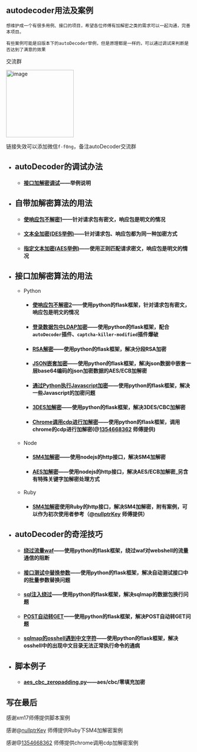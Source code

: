 ## autodecoder用法及案例

	想维护成一个有很多用例、接口的项目，希望各位师傅有加解密之类的需求可以一起沟通，完善本项目。

	有些案例可能是旧版本下的autoDecoder举例，但是原理都是一样的，可以通过调试来判断是否达到了满意的效果

交流群

<img width="183" alt="image" src="https://user-images.githubusercontent.com/48286013/220634169-ddefd4b2-d967-4a85-8b28-b626ba366742.png">

链接失效可以添加微信`f-f0ng`，备注autoDecoder交流群

- ## autoDecoder的调试办法
  - #### [接口加解密调试](https://github.com/f0ng/autoDecoder-usages/blob/main/autoDecoder%E7%9A%84%E8%B0%83%E8%AF%95%E5%8A%9E%E6%B3%95/%E6%8E%A5%E5%8F%A3%E5%8A%A0%E8%A7%A3%E5%AF%86%E8%B0%83%E8%AF%95/%E6%8E%A5%E5%8F%A3%E5%8A%A0%E8%A7%A3%E5%AF%86%E8%B0%83%E8%AF%95.md)——举例说明
- ## 自带加解密算法的用法
	- #### [使响应包不解密1](https://github.com/f0ng/autoDecoder-usages/blob/main/%E8%87%AA%E5%B8%A6%E5%8A%A0%E8%A7%A3%E5%AF%86%E7%AE%97%E6%B3%95%E7%9A%84%E7%94%A8%E6%B3%95/%E4%BD%BF%E5%93%8D%E5%BA%94%E5%8C%85%E4%B8%8D%E8%A7%A3%E5%AF%861/%E4%BD%BF%E5%93%8D%E5%BA%94%E5%8C%85%E4%B8%8D%E8%A7%A3%E5%AF%861.md)——针对请求包有密文，响应包是明文的情况
	- #### [文本全加密(DES举例)](https://github.com/f0ng/autoDecoder-usages/blob/main/%E8%87%AA%E5%B8%A6%E5%8A%A0%E8%A7%A3%E5%AF%86%E7%AE%97%E6%B3%95%E7%9A%84%E7%94%A8%E6%B3%95/%E6%96%87%E6%9C%AC%E5%85%A8%E5%8A%A0%E5%AF%86/%E6%96%87%E6%9C%AC%E5%85%A8%E5%8A%A0%E5%AF%86.md)——针对请求包、响应包都为同一种加密方式
	- #### [指定文本加密(AES举例)](https://github.com/f0ng/autoDecoder-usages/blob/main/%E8%87%AA%E5%B8%A6%E5%8A%A0%E8%A7%A3%E5%AF%86%E7%AE%97%E6%B3%95%E7%9A%84%E7%94%A8%E6%B3%95/%E6%8C%87%E5%AE%9A%E6%96%87%E6%9C%AC%E5%8A%A0%E5%AF%86/%E6%8C%87%E5%AE%9A%E6%96%87%E6%9C%AC%E5%8A%A0%E5%AF%86.md)——使用正则匹配请求密文，响应包是明文的情况
- ## 接口加解密算法的用法
	- Python
		- #### [使响应包不解密2](https://github.com/f0ng/autoDecoder-usages/blob/main/%E6%8E%A5%E5%8F%A3%E5%8A%A0%E8%A7%A3%E5%AF%86%E7%AE%97%E6%B3%95%E7%9A%84%E7%94%A8%E6%B3%95/Python/%E4%BD%BF%E5%93%8D%E5%BA%94%E5%8C%85%E4%B8%8D%E8%A7%A3%E5%AF%862/%E4%BD%BF%E5%93%8D%E5%BA%94%E5%8C%85%E4%B8%8D%E8%A7%A3%E5%AF%862.md)——使用python的flask框架，针对请求包有密文，响应包是明文的情况
		- #### [登录数据包中LDAP加密](https://github.com/f0ng/autoDecoder-usages/blob/main/%E6%8E%A5%E5%8F%A3%E5%8A%A0%E8%A7%A3%E5%AF%86%E7%AE%97%E6%B3%95%E7%9A%84%E7%94%A8%E6%B3%95/Python/%E7%99%BB%E5%BD%95%E5%8F%A3%E7%88%86%E7%A0%B4%E4%B9%8Bldap%E7%9A%84md5%E5%8A%A0%E5%AF%86/%E7%99%BB%E5%BD%95%E5%8F%A3%E7%88%86%E7%A0%B4%E4%B9%8Bldap%E7%9A%84md5%E5%8A%A0%E5%AF%86.md)——使用python的flask框架，配合`autoDecoder`插件、`captcha-killer-modified`插件爆破
		- #### [RSA解密](https://github.com/f0ng/autoDecoder-usages/blob/main/%E6%8E%A5%E5%8F%A3%E5%8A%A0%E8%A7%A3%E5%AF%86%E7%AE%97%E6%B3%95%E7%9A%84%E7%94%A8%E6%B3%95/Python/RSA%E8%A7%A3%E5%AF%86/RSA%E8%A7%A3%E5%AF%86.md)——使用python的flask框架，解决分段RSA加密
		- #### [JSON嵌套加密](https://github.com/f0ng/autoDecoder-usages/blob/main/%E6%8E%A5%E5%8F%A3%E5%8A%A0%E8%A7%A3%E5%AF%86%E7%AE%97%E6%B3%95%E7%9A%84%E7%94%A8%E6%B3%95/Python/JSON%E5%B5%8C%E5%A5%97%E5%8A%A0%E5%AF%86/JSON%E5%B5%8C%E5%A5%97%E5%8A%A0%E5%AF%86.md)——使用python的flask框架，解决json数据中嵌套一层base64编码的json加密数据的AES/ECB加解密
		- #### [通过Python执行Javascript加密](https://github.com/f0ng/autoDecoder-usages/blob/main/%E6%8E%A5%E5%8F%A3%E5%8A%A0%E8%A7%A3%E5%AF%86%E7%AE%97%E6%B3%95%E7%9A%84%E7%94%A8%E6%B3%95/Python/%E9%80%9A%E8%BF%87py%E6%89%A7%E8%A1%8Cjs%E5%8A%A0%E5%AF%86/%E9%80%9A%E8%BF%87py%E6%89%A7%E8%A1%8Cjs%E5%8A%A0%E5%AF%86.md)——使用python的flask框架，解决一些Javascript的加密问题
		- #### [3DES加解密](https://github.com/f0ng/autoDecoder-usages/blob/main/%E6%8E%A5%E5%8F%A3%E5%8A%A0%E8%A7%A3%E5%AF%86%E7%AE%97%E6%B3%95%E7%9A%84%E7%94%A8%E6%B3%95/Python/3DES%E5%8A%A0%E5%AF%86/3DES%E5%8A%A0%E5%AF%86.md)——使用python的flask框架，解决3DES/CBC加解密
		- #### [Chrome调用cdp进行加解密](https://github.com/f0ng/autoDecoder-usages/blob/main/%E6%8E%A5%E5%8F%A3%E5%8A%A0%E8%A7%A3%E5%AF%86%E7%AE%97%E6%B3%95%E7%9A%84%E7%94%A8%E6%B3%95/Python/chrome%E4%B8%ADcdp%E8%B0%83%E7%94%A8%E5%8A%A0%E8%A7%A3%E5%AF%86/chrome%E4%B8%ADcdp%E8%B0%83%E7%94%A8%E5%8A%A0%E8%A7%A3%E5%AF%86.md)——使用python的flask框架，调用chrome的cdp进行加解密(@[1354668362](https://github.com/1354668362) 师傅提供)
	- Node
		- #### [SM4加解密](https://github.com/f0ng/autoDecoder-usages/blob/main/%E6%8E%A5%E5%8F%A3%E5%8A%A0%E8%A7%A3%E5%AF%86%E7%AE%97%E6%B3%95%E7%9A%84%E7%94%A8%E6%B3%95/Node/sm4%E5%8A%A0%E5%AF%86/sm4%E5%8A%A0%E5%AF%86.md)——使用nodejs的http接口，解决SM4加解密
		- #### [AES加解密](https://github.com/f0ng/autoDecoder-usages/blob/main/%E6%8E%A5%E5%8F%A3%E5%8A%A0%E8%A7%A3%E5%AF%86%E7%AE%97%E6%B3%95%E7%9A%84%E7%94%A8%E6%B3%95/Node/AES%E5%8A%A0%E5%AF%86/AES%E5%8A%A0%E5%AF%86.md)——使用nodejs的http接口，解决AES/ECB加解密_另含有特殊关键字加解密处理方式
	- Ruby
		- #### [SM4加解密](https://github.com/f0ng/autoDecoder-usages/blob/main/%E6%8E%A5%E5%8F%A3%E5%8A%A0%E8%A7%A3%E5%AF%86%E7%AE%97%E6%B3%95%E7%9A%84%E7%94%A8%E6%B3%95/Ruby/SM4_Base64/sm4_base64.md)使用Ruby的http接口，解决SM4加解密，附有案例，可以作为初次使用者参考（@[nullptrKey](https://www.github.com/nullptrKey) 师傅提供）
- ## autoDecoder的奇淫技巧
	- #### [绕过流量waf](https://github.com/f0ng/autoDecoder-usages/blob/main/autoDecoder%E7%9A%84%E5%A5%87%E6%B7%AB%E6%8A%80%E5%B7%A7/%E7%BB%95%E8%BF%87%E6%B5%81%E9%87%8Fwaf/%E7%BB%95%E8%BF%87%E6%B5%81%E9%87%8Fwaf.md)——使用python的flask框架，绕过waf对webshell的流量通信的阻断
	- #### [接口测试中替换参数](https://github.com/f0ng/autoDecoder-usages/blob/main/autoDecoder%E7%9A%84%E5%A5%87%E6%B7%AB%E6%8A%80%E5%B7%A7/%E6%9B%BF%E6%8D%A2%E5%8F%82%E6%95%B0/%E6%9B%BF%E6%8D%A2%E5%8F%82%E6%95%B0.md)——使用python的flask框架，解决自动测试接口中的批量参数替换问题
	- #### [sql注入绕过](https://github.com/f0ng/autoDecoder-usages/blob/main/autoDecoder%E7%9A%84%E5%A5%87%E6%B7%AB%E6%8A%80%E5%B7%A7/sql%E6%B3%A8%E5%85%A5%E7%BB%95%E8%BF%87%E4%B9%8Bsqlmap%E7%9A%84%E6%95%B0%E6%8D%AE%E5%8C%85%E6%8D%A2%E8%A1%8C%E9%97%AE%E9%A2%98/sql%E6%B3%A8%E5%85%A5%E7%BB%95%E8%BF%87%E4%B9%8Bsqlmap%E7%9A%84%E6%95%B0%E6%8D%AE%E5%8C%85%E6%8D%A2%E8%A1%8C%E9%97%AE%E9%A2%98.md)——使用python的flask框架，解决sqlmap的数据包换行问题
	- #### [POST自动转GET](https://github.com/f0ng/autoDecoder-usages/blob/main/autoDecoder%E7%9A%84%E5%A5%87%E6%B7%AB%E6%8A%80%E5%B7%A7/POST%E8%BD%ACGET/POST%E8%BD%ACGET.md)——使用python的flask框架，解决POST自动转GET问题 
	- #### [sqlmap的osshell遇到中文字符](https://github.com/f0ng/autoDecoder-usages/blob/main/autoDecoder%E7%9A%84%E5%A5%87%E6%B7%AB%E6%8A%80%E5%B7%A7/sqlmap%E7%9A%84osshell%E9%81%87%E5%88%B0%E4%B8%AD%E6%96%87%E5%AD%97%E7%AC%A6%E6%83%85%E5%86%B5/sqlmap%E7%9A%84osshell%E9%81%87%E5%88%B0%E4%B8%AD%E6%96%87%E5%AD%97%E7%AC%A6%E6%83%85%E5%86%B5.md)——使用python的flask框架，解决osshell中的出现中文目录无法正常执行命令的通病
- ## 脚本例子
  - #### [aes_cbc_zeropadding.py](https://github.com/f0ng/autoDecoder-usages/blob/main/%E5%8A%A0%E8%A7%A3%E5%AF%86%E4%BB%A3%E7%A0%81%E4%BE%8B%E5%AD%90/aes_cbc_zeropadding.py)——aes/cbc/零填充加密

## 写在最后
感谢xm17师傅提供脚本案例

感谢@[nullptrKey](https://www.github.com/nullptrKey) 师傅提供Ruby下SM4加解密案例

感谢@[1354668362](https://github.com/1354668362) 师傅提供chrome调用cdp加解密案例

